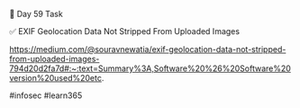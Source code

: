 🎯 Day 59 Task


✅ EXIF Geolocation Data Not Stripped From Uploaded Images


https://medium.com/@souravnewatia/exif-geolocation-data-not-stripped-from-uploaded-images-794d20d2fa7d#:~:text=Summary%3A,Software%20%26%20Software%20version%20used%20etc.


#infosec #learn365
